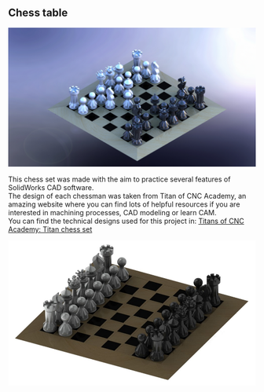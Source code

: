 ## Chess table

<img src="images/table_6.JPG?raw=true"/>

This chess set was made with the aim to practice several features of SolidWorks CAD software.
 <br>
The design of each chessman was taken from Titan of CNC Academy, an amazing website where you can find lots of helpful resources if you are interested in machining processes, CAD modeling or learn CAM.
<br>
You can find the technical designs used for this project in: [Titans of CNC Academy: Titan chess set](https://academy.titansofcnc.com/series/titan-chess-set)

<img src="images/table_1.JPG?raw=true"/>



